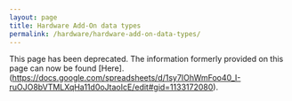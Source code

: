 ```yaml
---
layout: page
title: Hardware Add-On data types
permalink: /hardware/hardware-add-on-data-types/
---
```

This page has been deprecated. The information formerly provided on this page can now be found [Here].(https://docs.google.com/spreadsheets/d/1sy7IOhWmFoo40_I-ruOJO8bVTMLXqHa11d0oJtaoIcE/edit#gid=1133172080).